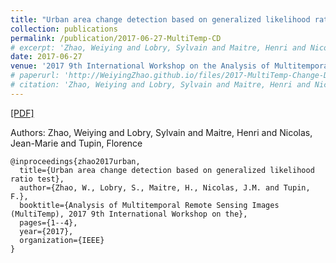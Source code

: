 ```yaml
---
title: "Urban area change detection based on generalized likelihood ratio test"
collection: publications
permalink: /publication/2017-06-27-MultiTemp-CD
# excerpt: 'Zhao, Weiying and Lobry, Sylvain and Maitre, Henri and Nicolas, Jean-Marie and Tupin, Florence.'
date: 2017-06-27
venue: '2017 9th International Workshop on the Analysis of Multitemporal Remote Sensing Images (MultiTemp)'
# paperurl: 'http://WeiyingZhao.github.io/files/2017-MultiTemp-Change-Detection.pdf'
# citation: 'Zhao, Weiying and Lobry, Sylvain and Maitre, Henri and Nicolas, Jean-Marie and Tupin, Florence'
---
```


[[PDF]](http://WeiyingZhao.github.io/files/2017-MultiTemp-Change-Detection.pdf)

Authors: Zhao, Weiying and Lobry, Sylvain and Maitre, Henri and Nicolas, Jean-Marie and Tupin, Florence
```
@inproceedings{zhao2017urban,
  title={Urban area change detection based on generalized likelihood ratio test},
  author={Zhao, W., Lobry, S., Maitre, H., Nicolas, J.M. and Tupin, F.},
  booktitle={Analysis of Multitemporal Remote Sensing Images (MultiTemp), 2017 9th International Workshop on the},
  pages={1--4},
  year={2017},
  organization={IEEE}
}
```


